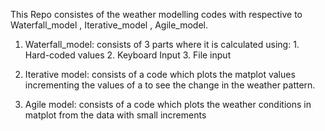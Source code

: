 This Repo consistes of the weather modelling codes with respective to Waterfall_model , Iterative_model , Agile_model.

1. Waterfall_model:
     consists of 3 parts where it is calculated using:
                                         1. Hard-coded values
                                         2. Keyboard Input
                                         3. File input
2. Iterative model:
    consists of a code which plots the matplot values incrementing the values of a to see the change in the weather pattern.


3. Agile model:
     consists of a code which plots the weather conditions in matplot from the data with small increments 
